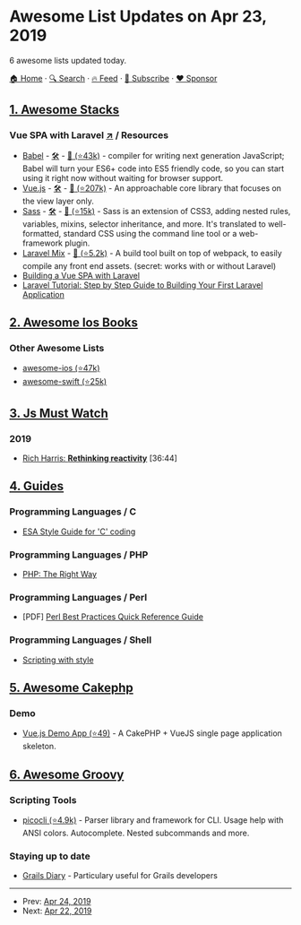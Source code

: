 # Awesome List Updates on Apr 23, 2019

6 awesome lists updated today.

[🏠 Home](/README.md) · [🔍 Search](https://www.trackawesomelist.com/search/) · [🔥 Feed](https://www.trackawesomelist.com/rss.xml) · [📮 Subscribe](https://trackawesomelist.us17.list-manage.com/subscribe?u=d2f0117aa829c83a63ec63c2f&id=36a103854c) · [❤️  Sponsor](https://github.com/sponsors/theowenyoung)



## [1. Awesome Stacks](/content/stackshareio/awesome-stacks/README.md)

### Vue SPA with Laravel [↗](https://awesomestacks.dev/vue-spa-with-laravel) / Resources

*   [Babel](https://babeljs.io/) - [🛠️](https://stackshare.io/babel) - [🐙 (⭐43k)](https://github.com/babel/babel) - compiler for writing next generation JavaScript; Babel will turn your ES6+ code into ES5 friendly code, so you can start using it right now without waiting for browser support.
*   [Vue.js](https://vuejs.org/) - [🛠️](https://stackshare.io/vue-js) - [🐙 (⭐207k)](https://github.com/vuejs/vue) - An approachable core library that focuses on the view layer only.
*   [Sass](https://sass-lang.com) - [🛠️](https://stackshare.io/sass) - [🐙 (⭐15k)](https://github.com/sass/sass) - Sass is an extension of CSS3, adding nested rules, variables, mixins, selector inheritance, and more. It's translated to well-formatted, standard CSS using the command line tool or a web-framework plugin.
*   [Laravel Mix](https://laravel.com/docs/5.8/mix) - [🐙 (⭐5.2k)](https://github.com/JeffreyWay/laravel-mix) - A build tool built on top of webpack, to easily compile any front end assets. (secret: works with or without Laravel)
*   [Building a Vue SPA with Laravel](https://laravel-news.com/using-vue-router-laravel)
*   [Laravel Tutorial: Step by Step Guide to Building Your First Laravel Application](https://laravel-news.com/your-first-laravel-application)

## [2. Awesome Ios Books](/content/bystritskiy/awesome-ios-books/README.md)

### Other Awesome Lists

*   [awesome-ios (⭐47k)](https://github.com/vsouza/awesome-ios)
*   [awesome-swift (⭐25k)](https://github.com/matteocrippa/awesome-swift)

## [3. Js Must Watch](/content/bolshchikov/js-must-watch/README.md)

### 2019

*   [Rich Harris: **Rethinking reactivity**](https://www.youtube.com/watch?v=AdNJ3fydeao) \[36:44]

## [4. Guides](/content/NARKOZ/guides/README.md)

### Programming Languages / C

*   [ESA Style Guide for 'C' coding](https://www.maultech.com/chrislott/resources/cstyle/cstyle-ESA-OZ-v2.txt)

### Programming Languages / PHP

*   [PHP: The Right Way](https://phptherightway.com/)

### Programming Languages / Perl

*   \[PDF] [Perl Best Practices Quick Reference Guide](https://www.squirrel.nl/pub/PBP_refguide-1.02.00.pdf)

### Programming Languages / Shell

*   [Scripting with style](https://wiki.bash-hackers.org/scripting/style)

## [5. Awesome Cakephp](/content/FriendsOfCake/awesome-cakephp/README.md)

### Demo

*   [Vue.js Demo App (⭐49)](https://github.com/ishanvyas22/cakephpvue-spa) - A CakePHP + VueJS single page application skeleton.

## [6. Awesome Groovy](/content/kdabir/awesome-groovy/README.md)

### Scripting Tools

*   [picocli (⭐4.9k)](https://github.com/remkop/picocli) - Parser library and framework for CLI. Usage help with ANSI colors. Autocomplete. Nested subcommands and more.

### Staying up to date

*   [Grails Diary](https://grydeske.dk/news/index) - Particulary useful for Grails developers

---

- Prev: [Apr 24, 2019](/content/2019/04/24/README.md)
- Next: [Apr 22, 2019](/content/2019/04/22/README.md)